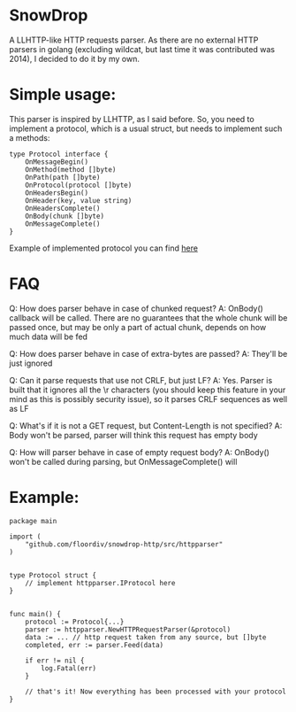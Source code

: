 # SnowDrop
A LLHTTP-like HTTP requests parser. As there are no external HTTP parsers in golang (excluding wildcat, but last time it was contributed was 2014), I decided to do it by my own.


# Simple usage:
This parser is inspired by LLHTTP, as I said before. So, you need to implement a protocol, which is a usual struct, but needs to implement such a methods:

```
type Protocol interface {
	OnMessageBegin()
	OnMethod(method []byte)
	OnPath(path []byte)
	OnProtocol(protocol []byte)
	OnHeadersBegin()
	OnHeader(key, value string)
	OnHeadersComplete()
	OnBody(chunk []byte)
	OnMessageComplete()
}
```

Example of implemented protocol you can find [here](https://github.com/floordiv/snowdrop-http/blob/master/tests/parser_test.go#L9)

# FAQ
Q: How does parser behave in case of chunked request?
A: OnBody() callback will be called. There are no guarantees that the whole chunk will be passed once, but may be only a part of actual chunk, depends on how much data will be fed

Q: How does parser behave in case of extra-bytes are passed?
A: They'll be just ignored

Q: Can it parse requests that use not CRLF, but just LF?
A: Yes. Parser is built that it ignores all the \r characters (you should keep this feature in your mind as this is possibly security issue), so it parses CRLF sequences as well as LF

Q: What's if it is not a GET request, but Content-Length is not specified?
A: Body won't be parsed, parser will think this request has empty body

Q: How will parser behave in case of empty request body?
A: OnBody() won't be called during parsing, but OnMessageComplete() will

# Example:

```
package main

import (
	"github.com/floordiv/snowdrop-http/src/httpparser"
)


type Protocol struct {
	// implement httpparser.IProtocol here
}


func main() {
	protocol := Protocol{...}
	parser := httpparser.NewHTTPRequestParser(&protocol)
	data := ... // http request taken from any source, but []byte
	completed, err := parser.Feed(data)
	
	if err != nil {
		log.Fatal(err)
	}
	
	// that's it! Now everything has been processed with your protocol
}
```
